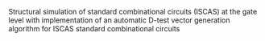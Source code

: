 Structural simulation of standard combinational circuits (ISCAS) at the gate level with implementation of an automatic D-test vector generation algorithm for ISCAS standard combinational circuits
